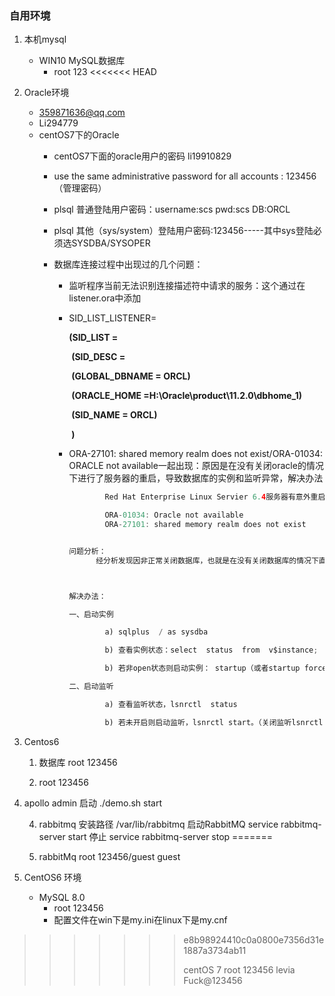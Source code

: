 ### 自用环境

1. 本机mysql
   * WIN10  MySQL数据库
     * root  123
<<<<<<< HEAD
2. Oracle环境
   * 359871636@qq.com
   * Li294779
   * centOS7下的Oracle
     * centOS7下面的oracle用户的密码 li19910829
     
     * use the same administrative password for all accounts    : 123456（管理密码）
     
     * plsql   普通登陆用户密码：username:scs  pwd:scs DB:ORCL
     
     * plsql   其他（sys/system）登陆用户密码:123456-----其中sys登陆必须选SYSDBA/SYSOPER
     
     * 数据库连接过程中出现过的几个问题：
     
       * 监听程序当前无法识别连接描述符中请求的服务：这个通过在listener.ora中添加
     
       * SID_LIST_LISTENER=
     
           **(SID_LIST =**
     
         ​         **(SID_DESC =**
     
         ​      **(GLOBAL_DBNAME = ORCL)**
     
         ​      **(ORACLE_HOME =H:\Oracle\product\11.2.0\dbhome_1)**
     
         ​      **(SID_NAME = ORCL)**
     
         ​    **)**
     
       * ORA-27101: shared memory realm does not exist/ORA-01034: ORACLE not available一起出现：原因是在没有关闭oracle的情况下进行了服务器的重启，导致数据库的实例和监听异常，解决办法
     
         ```java
                 Red Hat Enterprise Linux Servier 6.4服务器有意外重启现象，导致Oracle数据库服务无法访问。在终端中sqlplus 用户名登陆，有以下异常提示：
         
                 ORA-01034: Oracle not available
                 ORA-27101: shared memory realm does not exist
         
         
         问题分析：
               经分析发现因非正常关闭数据库，也就是在没有关闭数据库的情况下直接关机导致数据库实例和监听都没有启动。
         
         
         
         解决办法：
         
         一、启动实例
         
                 a) sqlplus  / as sysdba
         
                 b) 查看实例状态：select  status  from  v$instance;
         
                 b) 若非open状态则启动实例： startup（或者startup force）
         
         二、启动监听
         
                 a) 查看监听状态，lsnrctl  status
         
                 b) 若未开启则启动监听，lsnrctl start。（关闭监听lsnrctl stop）
         
         ```
     
         
3. Centos6 
   1. 数据库  root 123456
   
   2. root   123456
   
3. apollo  admin  启动  ./demo.sh start

   4. rabbitmq 安装路径 /var/lib/rabbitmq   启动RabbitMQ  service rabbitmq-server start  停止  service rabbitmq-server stop
     =======
   
   5. rabbitMq  root  123456/guest guest
   
2. CentOS6 环境
   * MySQL 8.0
     * root 123456
     * 配置文件在win下是my.ini在linux下是my.cnf

>>>>>>> e8b98924410c0a0800e7356d31e1887a3734ab11
>>>>>>>
>>>>>>> centOS 7   root 123456   levia Fuck@123456

